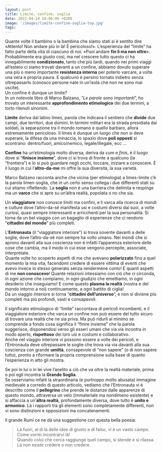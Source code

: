 ```yaml
---
layout: post
title: Limite, confine, soglia
date: 2022-04-24 18:00:00 +0200
image: '/images/limite-confine-soglia-top.jpg'
tags:
---
```


Quante volte il bambino o la bambina che siamo stati si è sentito dire «Attento! Non andare più in là! È pericoloso!». L’esperienza del “limite” ha fatto parte della vita di ciascuno di noi: «Puoi andare **fin lì ma non oltre**». <br/>
Probabilmente era giusto così, ma nel crescere tutto questo ci ha innegabilmente **condizionato**, tanto che più tardi, quando nei primi viaggi all’estero ci siamo trovati davanti a un confine, abbiamo dovuto superare una più o meno importante **resistenza interna** per poterlo varcare, a volte una vera e propria paura. E qualcuno è persino tornato indietro senza oltrepassarlo (conosco persone nate in un’isola che non ne sono mai uscite). <br/>
Un confine è dunque un limite? <br/>
In un notevole libro di Marco Balzano, “*Le parole sono importanti*”, ho trovato un interessante **approfondimento etimologico** dei due termini, a torto ritenuti sinonimi.

**Limite** deriva dal latino limes, parola che indicava il sentiero che **divide** due campi, due territori, due domini. In termini militari era la strada presidiata dai soldati, la separazione tra il mondo romano e quello barbaro, allora estremamente pericoloso. Il limes è dunque un luogo che non si deve superare, la difesa da una minaccia, lo spazio dove **poli opposti** si scontrano: dentro/fuori, amico/nemico, legale/illegale, ecc ...

**Confine** ha un’etimologia molto diversa, deriva da *cum* e *finis*, è il luogo dove si “**finisce insieme**”, dove ci si trova di fronte a qualcuno (la “frontiera”) e lo si può guardare negli occhi, toccare, iniziare a conoscere. È il luogo in cui l’**altro-da-me** mi offre la sua diversità, la sua varietà. 

Marco Balzano racconta anche che vicina (per etimologia) a limes-limite c’è la parola limen-soglia, che in un certo senso collega i due differenti stati su cui stiamo riflettendo. La **soglia** non è una barriera che delimita e respinge ma un **varco** che si apre su un’altra realtà, popolata o no che sia.

Un **viaggiatore** non conosce limiti ma confini, e li varca alla ricerca di mondi e culture dove l’altro-da-sé manifesta usi e costumi diversi dai suoi, a volte curiosi, quasi sempre interessanti e arricchenti per la sua personalità. Si torna da un bel viaggio con un bagaglio di esperienze che ci rendono “**cittadini del mondo**” più completi.

L’**Entronauta** (il “viaggiatore interiore”) si trova sovente davanti a delle soglie, dove l’altro-da-sé non sempre ha volto umano. Nei mondi che si aprono davanti alla sua coscienza non è infatti l’apparenza esteriore delle cose che cambia, ma il modo in cui esse vengono percepite, associate, interpretate. <br/>
Quante volte ho scoperto aspetti di me che avevano **polarizzato** fino a quel momento la mia vita, facendomi credere di essere vittima di eventi che avevo invece io stesso generato senza rendermene conto! E quanti aspetti di me **non conoscevo**! Quante relazioni intessiamo con ciò che ci circonda, in ogni azione che compiamo, in ogni giudizio che emettiamo, in ogni desiderio che inseguiamo! E come questo **plasma la realtà** (nostra e del mondo intorno a noi) continuamente, a ogni battito di ciglia! <br/>
Da un viaggio interiore si torna “**cittadini dell’universo**”, e non si diviene più completi ma più profondi, vasti e consapevoli.

Il significato etimologico di “limite” raccontava di pericoli incombenti, e il viaggiatore esteriore che varca un confine non può essere del tutto sicuro di trovare una realtà che ne sia priva. Ma può ridurli al minimo se comprende a fondo cosa significa il “finire insieme” che la parola suggerisce, disponendosi verso gli esseri umani che via via incontra in modo aperto, **rispettoso** dei loro usi e costumi e collaborativo. <br/>
Anche nel viaggio interiore vi possono essere a volte dei pericoli, e l’Entronauta deve oltrepassare le soglie che trova via via davanti alla sua coscienza con grande **umiltà**, consapevole di “non sapere” (o di non sapere tutto), pronto a riformare la propria comprensione sulla base di quanto l’esperienza in atto gli mostra.

Se poi in lui o in lei vive l’anelito a ciò che va oltre la realtà materiale, prima o poi egli incontra la **Grande Soglia**. <br/>
Se osserviamo infatti la straordinaria (e purtroppo molto abusata) immagine medievale a corredo di questo articolo, vediamo che l’Entronauta vi è descritto come il **pellegrino** che prende le distanze dalle apparenze di questo mondo, attraversa un velo (immateriale ma nondimeno esistente) e si affaccia a un’**altra realtà**, profondamente diversa, dove tutto è **unito e armonico**. Là i rapporti tra gli elementi sono completamente differenti, non vi sono distinzioni e opposizioni ma concatenamenti. 

Il grande Rumi ce ne dà una suggestione con questa bella poesia:

> Là fuori, al di là delle idee di giusto e di falso, vi è un vasto campo. <br/>
Come vorrei incontrarvi là! <br/>
Quando colui che cerca raggiunge quel campo, si stende e si rilassa. <br/>
Là non esiste credere o non credere.

